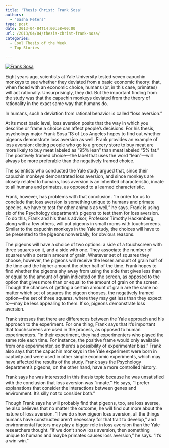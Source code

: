 ```yaml
---
title: 'Thesis Christ: Frank Sosa'
authors: 
  - "Sasha Peters"
type: post
date: 2013-04-04T14:00:58+00:00
url: /2013/04/04/thesis-christ-frank-sosa/
categories:
  - Cool Thesis of the Week
  - Top Stories

---
```

[<img class="aligncenter size-full wp-image-2207" alt="Frank Sosa" src="https://i2.wp.com/www.reedquest.org/wp-content/uploads/2013/04/CTOW_web.jpg?resize=770%2C512" data-recalc-dims="1" />][1]

Eight years ago, scientists at Yale University tested seven capuchin monkeys to see whether they deviated from a basic economic theory: that, when faced with an economic choice, humans (or, in this case, primates) will act rationally. Unsurprisingly, they did. But the important finding from the study was that the capuchin monkeys deviated from the theory of rationality in the exact same way that humans do.

In humans, such a deviation from rational behavior is called “loss aversion.”

At its most basic level, loss aversion posits that the way in which you describe or frame a choice can affect people’s decisions. For his thesis, psychology major Frank Sosa ’13 of Los Angeles hopes to find out whether pigeons demonstrate loss aversion as well. Frank provides an example of loss aversion: dieting people who go to a grocery store to buy meat are more likely to buy meat labeled as “95% lean” than meat labeled “5% fat.” The positively framed choice—the label that uses the word “lean”—will always be more preferable than the negatively framed choice.

The scientists who conducted the Yale study argued that, since their capuchin monkeys demonstrated loss aversion, and since monkeys are closely related to humans, loss aversion is an inherited characteristic, innate to all humans and primates, as opposed to a learned characteristic.

Frank, however, has problems with that conclusion. “In order for us to conclude that loss aversion is something unique to humans and primate species, we have to test for other animals as well,” he says. Frank is using six of the Psychology department’s pigeons to test them for loss aversion. To do this, Frank and his thesis advisor, Professor Timothy Hackenberg, along with a few others, will put pigeons in small rooms with touchscreens. Similar to the capuchin monkeys in the Yale study, the choices will have to be presented to the pigeons nonverbally, for obvious reasons.

The pigeons will have a choice of two options: a side of a touchscreen with three squares on it, and a side with one. They associate the number of squares with a certain amount of grain. Whatever set of squares they choose, however, the pigeons will receive the lesser amount of grain half of the time and the higher amount the other half of the time. Frank hopes to find whether the pigeons shy away from using the side that gives less than or equal to the amount of grain indicated on the screen, as opposed to the option that gives more than or equal to the amount of grain on the screen. Though the chances of getting a certain amount of grain are the same no matter which set of squares the pigeon chooses, the negatively framed option—the set of three squares, where they may get less than they expect to—may be less appealing to them. If so, pigeons demonstrate loss aversion.

Frank stresses that there are differences between the Yale approach and his approach to the experiment. For one thing, Frank says that it’s important that touchscreens are used in the process, as opposed to human experimenters. “In their experiment, they had experimenters who played the same role each time. For instance, the positive frame would only available from one experimenter, so there’s a possibility of experimenter bias.” Frank also says that the capuchin monkeys in the Yale experiment were born in captivity and were used in other simple economic experiments, which may have affected the results of the study. Frank says the Psychology department’s pigeons, on the other hand, have a more controlled history.

Frank says he was interested in this thesis topic because he was unsatisfied with the conclusion that loss aversion was “innate.” He says, “I prefer explanations that consider the interactions between genes and environment. It’s silly not to consider both.”

Though Frank says he will probably find that pigeons, too, are loss averse, he also believes that no matter the outcome, he will find out more about the nature of loss aversion. “If we do show pigeon loss aversion, all the things humans have constructed aren’t necessary for that trait to develop,” and environmental factors may play a bigger role in loss aversion than the Yale researchers thought. “If we don’t show loss aversion, then something unique to humans and maybe primates causes loss aversion,” he says. “It’s a win-win.”

 [1]: https://i2.wp.com/www.reedquest.org/wp-content/uploads/2013/04/CTOW_web.jpg